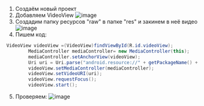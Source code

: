 1. Создаём новый проект
2. Добавляем VideoView
![image](https://user-images.githubusercontent.com/38504787/145618749-dfada797-5e82-4585-b341-f49f45f83381.png)
3. Создадим папку ресурсов "raw" в папке "res" и закинeм в неё видео
![image](https://user-images.githubusercontent.com/38504787/145618840-5184b48f-c778-425c-9818-909be6b6df6b.png)
4. Пишeм код:
~~~ Java
VideoView videoView =(VideoView)findViewById(R.id.videoView);
        MediaController mediaController= new MediaController(this);
        mediaController.setAnchorView(videoView);
        Uri uri = Uri.parse("android.resource://" + getPackageName() + "/" + R.raw.adventuretimetheme);
        videoView.setMediaController(mediaController);
        videoView.setVideoURI(uri);
        videoView.requestFocus();
        videoView.start();
~~~
5. Проверяем:
![image](https://user-images.githubusercontent.com/38504787/145619248-2be60440-3f1b-4657-a382-1cabea6cbd32.png)
